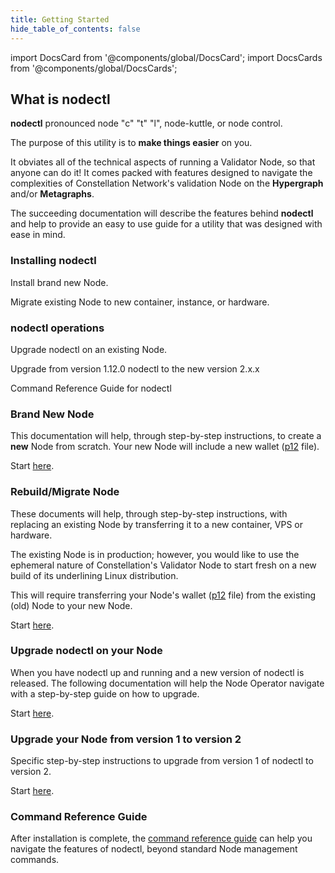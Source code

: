 ```yaml
---
title: Getting Started
hide_table_of_contents: false
---
```


import DocsCard from '@components/global/DocsCard';
import DocsCards from '@components/global/DocsCards';

<head>
  <title>Constellation nodectl utility</title>
  <meta
    name="description"
    content="Constellation nodectl utility"
  />
</head>

## What is nodectl

**nodectl** pronounced node "c" "t" "l", node-kuttle, or node control.

The purpose of this utility is to **make things easier** on you.  

It obviates all of the technical aspects of running a Validator Node, so that anyone can do it!  It comes packed with features designed to navigate the complexities of Constellation Network's validation Node on the **Hypergraph** and/or **Metagraphs**. 

The succeeding documentation will describe the features behind **nodectl** and help to provide an easy to use guide for a utility that was designed with ease in mind.

### Installing nodectl

<DocsCards>
  <DocsCard header="New Node" href="./nodectlInstall" img="/img/home/state-channel.jpg">
    <p>Install brand new Node.</p>
  </DocsCard>

  <DocsCard header="Migrate Node" href="./nodectlInstallMigrate" img="/img/home/community.jpg">
    <p>Migrate existing Node to new container, instance, or hardware.</p>
  </DocsCard>
</DocsCards>

### nodectl operations

<DocsCards>
  <DocsCard header="Upgrade" href="./nodectlUpgrade" img="/img/home/core-concepts.jpg">
    <p>Upgrade nodectl on an existing Node.</p>
  </DocsCard>

  <DocsCard header="v1.12.0 to v2.x.x" href="./nodectlMigrateV1" img="/img/home/core-concepts.jpg">
    <p>Upgrade from version 1.12.0 nodectl to the new version 2.x.x</p>
  </DocsCard>

  <DocsCard header="Command Reference" href="./nodectlCommands" img="/img/home/stargazer.jpg">
    <p>Command Reference Guide for nodectl</p>
  </DocsCard>
</DocsCards>

### Brand New Node

This documentation will help, through step-by-step instructions, to create a **new** Node from scratch.  Your new Node will include a new wallet ([p12](./nodectlInstall.md#what-is-a-p12-file) file).

Start [here](./nodectlInstall.md).

### Rebuild/Migrate Node

These documents will help, through step-by-step instructions, with replacing an existing Node by transferring it to a new container, VPS or hardware.

The existing Node is in production; however, you would like to use the ephemeral nature of Constellation's Validator Node to start fresh on a new build of its underlining Linux distribution.  

This will require transferring your Node's wallet ([p12](./nodectlInstall.md#what-is-a-p12-file) file) from the existing (old) Node to your new Node.

Start [here](./nodectlInstallMigrate.md).

### Upgrade nodectl on your Node

When you have nodectl up and running and a new version of nodectl is released.  The following documentation will help the Node Operator navigate with a step-by-step guide on how to upgrade.

Start [here](./nodectlUpgrade.md).

### Upgrade your Node from version 1 to version 2

Specific step-by-step instructions to upgrade from version 1 of nodectl to version 2.

Start [here](./nodectlMigrateV1.md).

### Command Reference Guide

After installation is complete, the [command reference guide](./nodectlCommands.md) can help you navigate the features of nodectl, beyond standard Node management commands.